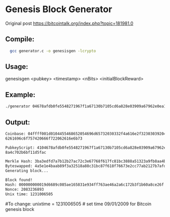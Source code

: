 Genesis Block Generator
=======================

Original post https://bitcointalk.org/index.php?topic=181981.0 

Compile:
--------
```bash
  gcc generator.c -o genesisgen -lcrypto
```
Usage:
------
  genesisgen &lt;pubkey&gt; &lt;timestamp&gt; &lt;nBits&gt; &lt;initialBlockReward&gt;
  
Example:
--------
```bash
./generator 04678afdb0fe5548271967f1a67130b7105cd6a828e03909a67962e0ea1f61deb649f6bc3f4cef3 8c4f35504e51ec112de5c384df7ba0b8d578a4c702b6bf11d5f "The Times 03/Jan/2009 Chancellor on brink of second bailout for banks" 486604799 50
```
Output:
-------
```bash
Coinbase: 04ffff001d0104455468652054696d65732030332f4a616e2f32303039204368616e63656c6c6f7 2206f6e206272696e6b206f66207365636f6e6420
6261696c6f757420666f722062616e6b73

PubkeyScript: 4104678afdb0fe5548271967f1a67130b7105cd6a828e03909a67962e0ea1f61deb649f6bc3f4ce f38c4f35504e51ec112de5c384df7ba0b8d57
8a4c702b6bf11d5fac

Merkle Hash: 3ba3edfd7a7b12b27ac72c3e67768f617fc81bc3888a51323a9fb8aa4b1e5e4a
Byteswapped: 4a5e1e4baab89f3a32518a88c31bc87f618f76673e2cc77ab2127b7afdeda33b
Generating block...

Block found!
Hash: 000000000019d6689c085ae165831e934ff763ae46a2a6c172b3f1b60a8ce26f
Nonce: 2083236893
Unix time: 1231006505
```
#To change:
unixtime = 1231006505 # set time 09/01/2009 for Bitcoin genesis block
